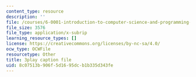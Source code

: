 ```yaml
---
content_type: resource
description: ''
file: /courses/6-0001-introduction-to-computer-science-and-programming-in-python-fall-2016/8c07513b906f5d1695dcb1b335d343fe_zYVWQpCitKQ.vtt
file_size: 3576
file_type: application/x-subrip
learning_resource_types: []
license: https://creativecommons.org/licenses/by-nc-sa/4.0/
ocw_type: OCWFile
resourcetype: Other
title: 3play caption file
uid: 8c07513b-906f-5d16-95dc-b1b335d343fe
---
```

